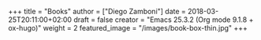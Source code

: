 +++
title = "Books"
author = ["Diego Zamboni"]
date = 2018-03-25T20:11:00+02:00
draft = false
creator = "Emacs 25.3.2 (Org mode 9.1.8 + ox-hugo)"
weight = 2
featured_image = "/images/book-box-thin.jpg"
+++
